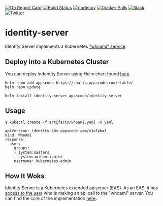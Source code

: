 [![Go Report Card](https://goreportcard.com/badge/kubeops.dev/ui-server)](https://goreportcard.com/report/kubeops.dev/ui-server)
[![Build Status](https://github.com/kubeshield/identity-server/workflows/CI/badge.svg)](https://github.com/kubeshield/identity-server/actions?workflow=CI)
[![codecov](https://codecov.io/gh/kubeshield/identity-server/branch/master/graph/badge.svg)](https://codecov.io/gh/kubeshield/identity-server)
[![Docker Pulls](https://img.shields.io/docker/pulls/kubeshield/identity-server.svg)](https://hub.docker.com/r/kubeshield/identity-server/)
[![Slack](https://shields.io/badge/Join_Slack-salck?color=4A154B&logo=slack)](https://slack.appscode.com)
[![Twitter](https://img.shields.io/twitter/follow/kubeops.svg?style=social&logo=twitter&label=Follow)](https://twitter.com/intent/follow?screen_name=Kubeops)

# identity-server

Identity Server implements a Kubernetes ["whoami" service](https://github.com/kubernetes/kubernetes/issues/30784).

## Deploy into a Kubernetes Cluster

You can deploy Indentity Server using Helm chart found [here](https://github.com/kubeshield/installer/tree/master/charts/identity-server).

```console
helm repo add appscode https://charts.appscode.com/stable/
helm repo update

helm install identity-server appscode/identity-server
```

## Usage

```console
$ kubectl create -f artifacts/whoami.yaml -o yaml

apiVersion: identity.k8s.appscode.com/v1alpha1
kind: WhoAmI
response:
  user:
    groups:
    - system:masters
    - system:authenticated
    username: kubernetes-admin
```

## How It Woks

Identity Server is a Kubernetes extended apiserver (EAS). As an EAS, it has [access to the user](https://github.com/kubernetes/apiserver/blob/059effb5af64033b7d296c3347addd3226af60db/pkg/endpoints/filters/authentication.go#L49-L69) who is making an api call to the "whoami" server. You can find the core of the implementation [here](https://github.com/kubeshield/identity-server/blob/78d0e36f63792380e7b630035579ab4f3bc2cc85/pkg/registry/identity/whoami/storage.go#L57).
